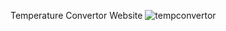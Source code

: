 Temperature Convertor Website
![tempconvertor](https://github.com/shubhi1488/Temperature_Convertor/assets/84718320/f9d15b9c-66fe-4a30-b5b7-1694bd8e30ea)

